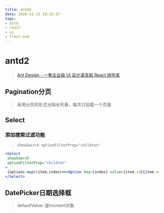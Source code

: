 ```yaml
---
title: antd2
date: 2020-11-23 19:33:27
tags:
- antd
- react
- ui
- front-end
---
```


# antd2

> [Ant Design - 一套企业级 UI 设计语言和 React 组件库](https://2x.ant.design/components/pagination-cn/)

## Pagination分页

> 采用分页的形式分隔长列表，每次只加载一个页面

## Select

### 添加搜索过滤功能

> `showSearch
> optionFilterProp="children"`

```jsx
<Select
 showSearch
 optionFilterProp="children"
>
 {options.map((item,index)=><Option key={index} value={item.id}{item.name}</Option>)}
</Select>
```

## DatePicker日期选择框

> defaultValue: 是moment对象
